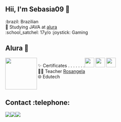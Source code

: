 
<h2>Hii, I'm Sebasia09 🐙 </h2>
:brazil: Brazilian  <br>
🤿 Studying JAVA at <a href="https://cursos.alura.com.br/user/joao-konno">alura</a><br>
:school_satchel: 17y/o
:joystick: Gaming
<h2> Alura 🤿</h2>
<p><img align=left src="https://thumbs.gfycat.com/SlimHorribleIcefish.webp" width=100 >✨  Certificates  . . . . .  . .<a href="https://cursos.alura.com.br/user/joao-konno/course/logica-programacao-pratica-com-desenho-animacoes-em-jogo/certificate"><img width=30 src="https://www.alura.com.br/assets/api/cursos/logica-programacao-pratica-com-desenho-animacoes-em-jogo.svg"></a>
<a href="https://cursos.alura.com.br/user/joao-konno/course/logica-programacao-javascript-html/certificate"><img width=30 src="https://www.alura.com.br/assets/api/cursos/logica-programacao-javascript-html.svg"></a>
<a href="https://cursos.alura.com.br/user/joao-konno/course/java-primeiros-passos/certificate"><img width=30 src="https://www.alura.com.br/assets/api/cursos/java-primeiros-passos.svg"></a>  <br>  
 👩‍🏫 Teacher <a href="https://github.com/rosangelalves">Rosangela</a><br>
🌐 Edutech</p>

<br>
<h2>Contact :telephone:</h2>
<a href=""><img src="https://img.shields.io/badge/Gmail-D14836?style=for-the-badge&logo=gmail&logoColor=white"></a><a href=""><img src="https://img.shields.io/badge/Twitch-9146FF?style=for-the-badge&logo=twitch&logoColor=white"><a href="https://api.whatsapp.com/send?phone=5541988520533"><img src="https://img.shields.io/badge/WhatsApp-25D366?style=for-the-badge&logo=whatsapp&logoColor=white">
